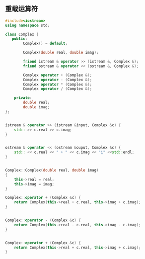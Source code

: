 <!--
 * @Description: 
 * @Version: 1.0
 * @Author: dalao
 * @Email: dalao@xxx.com
 * @Date: 2022-04-05 23:03:43
 * @LastEditors: DaLao
 * @LastEditTime: 2022-09-11 21:44:06
-->


## 重载运算符

```c++
#include<iostream>
using namespace std;

class Complex {
   public:
        Complex() = default;

        Complex(double real, double imag);

        friend istream & operator >> (istream &, Complex &);
        friend ostream & operator << (ostream &, Complex &);

        Complex operator + (Complex &);
        Complex operator - (Complex &);
        Complex operator * (Complex &);
        Complex operator / (Complex &);

    private:
        double real;
        double imag;
};


istream & operator >> (istream &input, Complex &c) {
    std:: >> c.real >> c.imag;
}


ostream & operator << (ostream &ouput, Complex &c) {
    std:: << c.real << " + " << c.imag << "i" <<std::endl;
}


Complex::Complex(double real, double imag)
{
    this->real = real;
    this->imag = imag;
}

Complex::operator + (Complex &c) {
    return Complex(this->real + c.real, this->imag + c.imag);
}


Complex::operator - (Complex &c) {
    return Complex(this->real - c.real, this->imag - c.imag);
}


Complex::operator + (Complex &c) {
    return Complex(this->real + c.real, this->imag + c.imag);
}
```